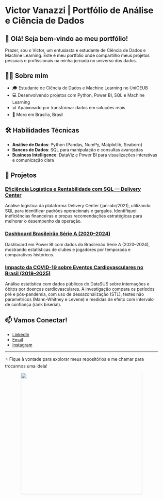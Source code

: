 # Victor Vanazzi | Portfólio de Análise e Ciência de Dados



## 👋 Olá! Seja bem-vindo ao meu portfólio!

Prazer, sou o Victor, um entusiasta e estudante de Ciência de Dados e Machine Learning. Este é meu portfólio onde compartilho meus projetos pessoais e profissionais na minha jornada no universo dos dados.

## 🧑‍💻 Sobre mim

- 🎓 Estudante de Ciência de Dados e Machine Learning no UniCEUB
- 💻 Desenvolvendo projetos com Python, Power BI, SQL e Machine Learning
- 📊 Apaixonado por transformar dados em soluções reais
- 📍 Moro em Brasília, Brasil

## 🛠️ Habilidades Técnicas
- **Análise de Dados**: Python (Pandas, NumPy, Matplotlib, Seaborn)
- **Bancos de Dados**: SQL para manipulação e consultas avançadas
- **Business Intelligence**: DataViz e Power BI para visualizações interativas e comunicação clara

## 📂 Projetos

### [Eficiência Logística e Rentabilidade com SQL — Delivery Center](https://github.com/victorvanazzi/analise-sql-case-delivery/)
Análise logística da plataforma Delivery Center (jan-abr/2021), utilizando SQL para identificar padrões operacionais e gargalos. Identifiquei ineficiências financeiras e propus recomendações estratégicas para melhorar o desempenho da operação.

### [Dashboard Brasileirão Série A (2020–2024)](https://github.com/victorvanazzi/dashboard-serie-a/)
Dashboard em Power BI com dados do Brasileirão Série A (2020–2024), mostrando estatísticas de clubes e jogadores por temporada e comparativos históricos.

### [Impacto da COVID-19 sobre Eventos Cardiovasculares no Brasil (2018–2025)](https://github.com/victorvanazzi/impacto-covid-eventos-cardiovasculares/)
Análise estatística com dados públicos do DataSUS sobre internações e óbitos por doenças cardiovasculares. A investigação compara os períodos pré e pós-pandemia, com uso de dessazonalização (STL), testes não paramétricos (Mann-Whitney e Levene) e medidas de efeito com intervalo de confiança (rank biserial).

## 📫 Vamos Conectar!

- [LinkedIn](https://www.linkedin.com/in/victorvanazzi/)
- [Email](mailto:victor.vanazzi@hotmail.com)
- [Instagram](https://www.instagram.com/vanazzii/)

---

⭐️ Fique à vontade para explorar meus repositórios e me chamar para trocarmos uma ideia!

<p align="center">
  <img src="https://github.com/user-attachments/assets/2eddf6b2-80ce-4635-b878-cbb428e0c660" width="400"/>
</p>
